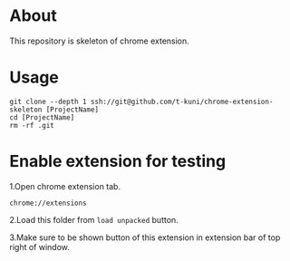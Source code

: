 # About

This repository is skeleton of chrome extension.

# Usage


```
git clone --depth 1 ssh://git@github.com/t-kuni/chrome-extension-skeleton [ProjectName]
cd [ProjectName]
rm -rf .git 
```

# Enable extension for testing

1.Open chrome extension tab.

```
chrome://extensions
```

2.Load this folder from `load unpacked` button.

3.Make sure to be shown button of this extension in extension bar of top right of window. 